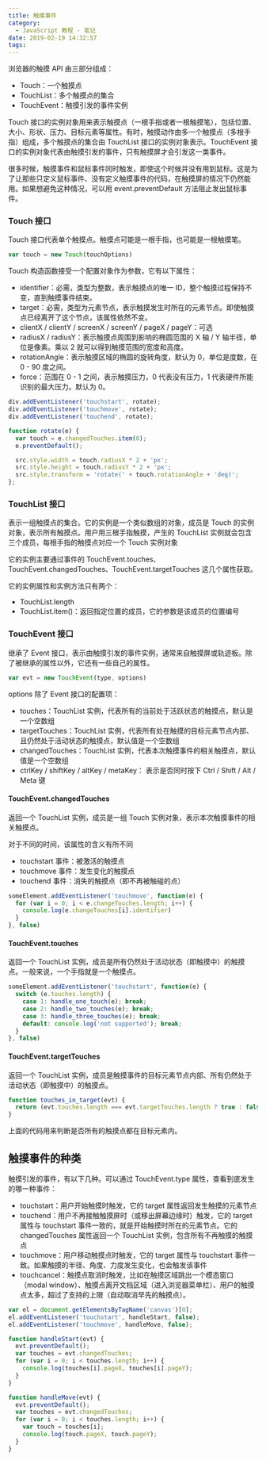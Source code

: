 ```yaml
---
title: 触摸事件
category:
  - JavaScript 教程 - 笔记
date: 2019-02-19 14:32:57
tags:
---
```



浏览器的触摸 API 由三部分组成：

- Touch：一个触摸点
- TouchList：多个触摸点的集合
- TouchEvent：触摸引发的事件实例

Touch 接口的实例对象用来表示触摸点（一根手指或者一根触摸笔），包括位置、大小、形状、压力、目标元素等属性。有时，触摸动作由多一个触摸点（多根手指）组成，多个触摸点的集合由 TouchList 接口的实例对象表示。TouchEvent 接口的实例对象代表由触摸引发的事件，只有触摸屏才会引发这一类事件。

很多时候，触摸事件和鼠标事件同时触发，即使这个时候并没有用到鼠标。这是为了让那些只定义鼠标事件、没有定义触摸事件的代码，在触摸屏的情况下仍然能用。如果想避免这种情况，可以用 event.preventDefault 方法阻止发出鼠标事件。

### Touch 接口

Touch 接口代表单个触摸点。触摸点可能是一根手指，也可能是一根触摸笔。

```js
var touch = new Touch(touchOptions)
```

Touch 构造函数接受一个配置对象作为参数，它有以下属性：

- identifier：必需，类型为整数，表示触摸点的唯一 ID，整个触摸过程保持不变，直到触摸事件结束。
- target：必需，类型为元素节点，表示触摸发生时所在的元素节点。即使触摸点已经离开了这个节点，该属性依然不变。
- clientX / clientY / screenX / screenY / pageX / pageY：可选
- radiusX / radiusY：表示触摸点周围到影响的椭圆范围的 X 轴 / Y 轴半径，单位是像素。乘以 2 就可以得到触摸范围的宽度和高度。
- rotationAngle：表示触摸区域的椭圆的旋转角度，默认为 0，单位是度数，在 0 - 90 度之间。
- force：范围在 0 - 1 之间，表示触摸压力，0 代表没有压力，1 代表硬件所能识别的最大压力。默认为 0。

```js
div.addEventListener('touchstart', rotate);
div.addEventListener('touchmove', rotate);
div.addEventListener('touchend', rotate);

function rotate(e) {
  var touch = e.changedTouches.item(0);
  e.preventDefault();

  src.style.width = touch.radiusX * 2 + 'px';
  src.style.height = touch.radiusY * 2 + 'px';
  src.style.transform = 'rotate(' + touch.rotationAngle + 'deg)';
};
```

### TouchList 接口

表示一组触摸点的集合。它的实例是一个类似数组的对象，成员是 Touch 的实例对象，表示所有触摸点。用户用三根手指触摸，产生的 TouchList 实例就会包含三个成员，每根手指的触摸点对应一个 Touch 实例对象

它的实例主要通过事件的 TouchEvent.touches、TouchEvent.changedTouches、TouchEvent.targetTouches 这几个属性获取。

它的实例属性和实例方法只有两个：

- TouchList.length
- TouchList.item()：返回指定位置的成员，它的参数是该成员的位置编号

### TouchEvent 接口

继承了 Event 接口，表示由触摸引发的事件实例，通常来自触摸屏或轨迹板。除了被继承的属性以外，它还有一些自己的属性。

```js
var evt = new TouchEvent(type, options)
```

options 除了 Event 接口的配置项：

- touches：TouchList 实例，代表所有的当前处于活跃状态的触摸点，默认是一个空数组
- targetTouches：TouchList 实例，代表所有处在触摸的目标元素节点内部、且仍然处于活动状态的触摸点，默认值是一个空数组
- changedTouches：TouchList 实例，代表本次触摸事件的相关触摸点，默认值是一个空数组
- ctrlKey / shiftKey / altKey / metaKey： 表示是否同时按下 Ctrl / Shift / Alt / Meta 键

#### TouchEvent.changedTouches

返回一个 TouchList 实例，成员是一组 Touch 实例对象，表示本次触摸事件的相关触摸点。

对于不同的时间，该属性的含义有所不同

- touchstart 事件：被激活的触摸点
- touchmove 事件：发生变化的触摸点
- touchend 事件：消失的触摸点（即不再被触碰的点）

```js
someElement.addEventListener('touchmove', function(e) {
  for (var i = 0; i < e.changeTouches.length; i++) {
    console.log(e.changeTouches[i].identifier)
  }
}, false)
```

#### TouchEvent.touches

返回一个 TouchList 实例，成员是所有仍然处于活动状态（即触摸中）的触摸点。一般来说，一个手指就是一个触摸点。

```js
someElement.addEventListener('touchstart', function(e) {
  switch (e.touches.length) {
    case 1: handle_one_touch(e); break;
    case 2: handle_two_touches(e); break;
    case 3: handle_three_touches(e); break;
    default: console.log('not supported'); break;
  }
}, false)
```

#### TouchEvent.targetTouches

返回一个 TouchList 实例，成员是触摸事件的目标元素节点内部、所有仍然处于活动状态（即触摸中）的触摸点。

```js
function touches_in_target(evt) {
  return (evt.touches.length === evt.targetTouches.length ? true : false)
}
```

上面的代码用来判断是否所有的触摸点都在目标元素内。

## 触摸事件的种类

触摸引发的事件，有以下几种。可以通过 TouchEvent.type 属性，查看到底发生的哪一种事件：

- touchstart：用户开始触摸时触发，它的 target 属性返回发生触摸的元素节点
- touchend：用户不再接触触摸屏时（或移出屏幕边缘时）触发，它的 target 属性与 touchstart 事件一致的，就是开始触摸时所在的元素节点。它的 changedTouches 属性返回一个 TouchList 实例，包含所有不再触摸的触摸点
- touchmove：用户移动触摸点时触发，它的 target 属性与 touchstart 事件一致。如果触摸的半径、角度、力度发生变化，也会触发该事件
- touchcancel：触摸点取消时触发，比如在触摸区域跳出一个模态窗口（modal window）、触摸点离开文档区域（进入浏览器菜单栏）、用户的触摸点太多，超过了支持的上限（自动取消早先的触摸点）。

```js
var el = document.getElementsByTagName('canvas')[0];
el.addEventListener('touchstart', handleStart, false);
el.addEventListener('touchmove', handleMove, false);

function handleStart(evt) {
  evt.preventDefault();
  var touches = evt.changedTouches;
  for (var i = 0; i < touches.length; i++) {
    console.log(touches[i].pageX, touches[i].pageY);
  }
}

function handleMove(evt) {
  evt.preventDefault();
  var touches = evt.changedTouches;
  for (var i = 0; i < touches.length; i++) {
    var touch = touches[i];
    console.log(touch.pageX, touch.pageY);
  }
}
```

